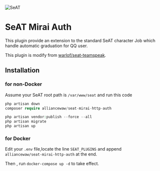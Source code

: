 ![SeAT](http://i.imgur.com/aPPOxSK.png)

# SeAT Mirai Auth

This plugin provide an extension to the standard SeAT character Job which handle automatic graduation for QQ user.

This plugin is modify from [warlof/seat-teamspeak](https://github.com/warlof/seat-teamspeak).

## Installation

### for non-Docker

Assume your SeAT root path is `/var/www/seat` and run this code

```php
php artisan down
composer require alliancewaw/seat-mirai-http-auth

php artisan vendor:publish --force --all
php artisan migrate
php artisan up
```

### for Docker

Edit your `.env` file,locate the line `SEAT_PLUGINS` and append `alliancewaw/seat-mirai-http-auth` at the end.

Then , run `docker-compose up -d` to take effect.
